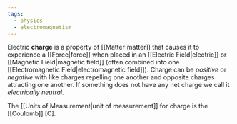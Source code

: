 ```yaml
---
tags:
  - physics
  - electromagnetism
---
```


Electric **charge** is a property of [[Matter|matter]] that causes it to experience a [[Force|force]] when placed in an [[Electric Field|electric]] or [[Magnetic Field|magnetic field]] (often combined into one [[Electromagnetic Field|electromagnetic field]]). Charge can be *positive* or *negative* with like charges repelling one another and opposite charges attracting one another. If something does not have any net charge we call it *electrically neutral*. 

The [[Units of Measurement|unit of measurement]] for charge is the [[Coulomb]] $[\text{C}]$. 